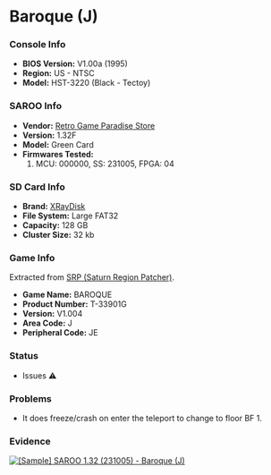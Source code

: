 # Baroque (J)

### Console Info

- <b>BIOS Version:</b> V1.00a (1995)
- <b>Region:</b> US - NTSC
- <b>Model:</b> HST-3220 (Black - Tectoy)

### SAROO Info

- <b>Vendor:</b> [Retro Game Paradise Store](https://s.click.aliexpress.com/e/_DlCqvfB)
- <b>Version:</b> 1.32F
- <b>Model:</b> Green Card
- <b>Firmwares Tested:</b>
  1. MCU: 000000, SS: 231005, FPGA: 04

### SD Card Info

- <b>Brand:</b> [XRayDisk](https://s.click.aliexpress.com/e/_DFQnFSH)
- <b>File System:</b> Large FAT32
- <b>Capacity:</b> 128 GB
- <b>Cluster Size:</b> 32 kb

### Game Info

Extracted from [SRP (Saturn Region Patcher)](https://segaxtreme.net/resources/saturn-region-patcher.81/download).

- <b>Game Name:</b> BAROQUE
- <b>Product Number:</b> T-33901G
- <b>Version:</b> V1.004
- <b>Area Code:</b> J
- <b>Peripheral Code:</b> JE

### Status

- Issues :warning:

### Problems

- It does freeze/crash on enter the teleport to change to floor BF 1.

### Evidence

[![[Sample] SAROO 1.32 (231005) - Baroque (J)](https://img.youtube.com/vi/AAW2ZivOnZw/0.jpg)](https://www.youtube.com/watch?v=AAW2ZivOnZw)

